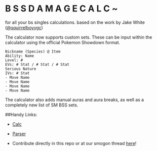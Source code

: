 # B S S D A M A G E C A L C ~
for all your bs singles calculations. based on the work by Jake White ([@squirrelboyvgc](https://twitter.com/squirrelboyvgc))

The calculator now supports custom sets.  These can be input within the calculator using the official Pokemon Showdown format.

```
Nickname (Species) @ Item
Ability: Name
Level: #
EVs: # Stat / # Stat / # Stat
Serious Nature
IVs: # Stat
- Move Name
- Move Name
- Move Name
- Move Name
```

The calculator also adds manual auras and aura breaks, as well as a completely new list of SM BSS sets.  

##Handy Links:

* [Calc](https://cantsay.github.io/sumo-bss-calc/)

* [Parser](https://legofigure11.github.io/custom-calc-parser/)

* Contribute directly in this repo or at our smogon thread [here](https://www.smogon.com/forums/threads/3597699/)!
